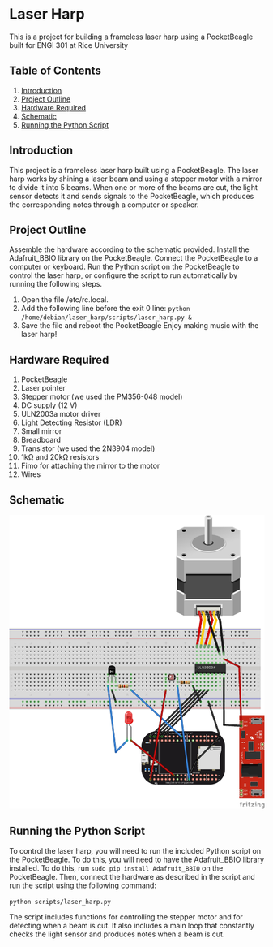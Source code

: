 # Laser Harp
This is a project for building a frameless laser harp using a PocketBeagle built for ENGI 301 at Rice University

## Table of Contents
1. [Introduction](#introduction)
2. [Project Outline](#project-outline)
3. [Hardware Required](#hardware-required)
4. [Schematic](#schematic)
5. [Running the Python Script](#running-the-python-script)

## Introduction
This project is a frameless laser harp built using a PocketBeagle. The laser harp works by shining a laser beam and using a stepper motor with a mirror to divide it into 5 beams. When one or more of the beams are cut, the light sensor detects it and sends signals to the PocketBeagle, which produces the corresponding notes through a computer or speaker.

## Project Outline
Assemble the hardware according to the schematic provided.
Install the Adafruit_BBIO library on the PocketBeagle.
Connect the PocketBeagle to a computer or keyboard.
Run the Python script on the PocketBeagle to control the laser harp, or configure the script to run automatically by running the following steps.
1. Open the file /etc/rc.local.
2. Add the following line before the exit 0 line: `python /home/debian/laser_harp/scripts/laser_harp.py &`
3. Save the file and reboot the PocketBeagle
Enjoy making music with the laser harp!

## Hardware Required
1. PocketBeagle
2. Laser pointer
3. Stepper motor (we used the PM356-048 model)
4. DC supply (12 V)
5. ULN2003a motor driver
6. Light Detecting Resistor (LDR)
7. Small mirror
8. Breadboard
9. Transistor (we used the 2N3904 model)
10. 1kΩ and 20kΩ resistors
11. Fimo for attaching the mirror to the motor
12. Wires

## Schematic
![Schematic](https://github.com/spoken-angus/ENGI301/blob/main/project1/public/project1_bb.jpg?raw=true)

## Running the Python Script
To control the laser harp, you will need to run the included Python script on the PocketBeagle. To do this, you will need to have the Adafruit_BBIO library installed. To do this, run `sudo pip install Adafruit_BBIO` on the PocketBeagle. Then, connect the hardware as described in the script and run the script using the following command:

`python scripts/laser_harp.py`

The script includes functions for controlling the stepper motor and for detecting when a beam is cut. It also includes a main loop that constantly checks the light sensor and produces notes when a beam is cut.